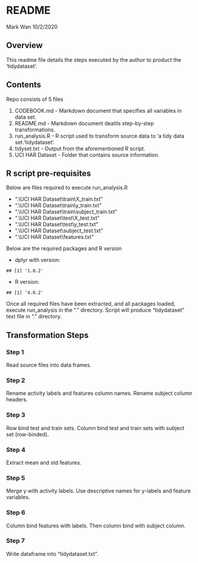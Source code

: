 README
================
Mark Wan
10/2/2020

## **Overview**

This readme file details the steps executed by the author to product the
‘tidydataset’.

## **Contents**

Repo consists of 5 files

1.  CODEBOOK.md - Markdown document that specifies all variables in data
    set.
2.  README.md - Markdown document deatils step-by-step transformations.
3.  run\_analysis.R - R script used to transform source data to ‘a tidy
    data set.’tidydataset’.
4.  tidyset.txt - Output from the aforementioned R script.
5.  UCI HAR Dataset - Folder that contains source information.

## **R script pre-requisites**

Below are files required to execute run\_analysis.R

  - “.\\UCI HAR Dataset\\train\\X\_train.txt”
  - “.\\UCI HAR Dataset\\train\\y\_train.txt”
  - “.\\UCI HAR Dataset\\train\\subject\_train.txt”
  - “.\\UCI HAR Dataset\\test\\X\_test.txt”
  - “.\\UCI HAR Dataset\\test\\y\_test.txt”
  - “.\\UCI HAR Dataset\\subject\_test.txt”
  - “.\\UCI HAR Dataset\\features.txt”

Below are the required packages and R version

  - dplyr with version:

<!-- end list -->

    ## [1] '1.0.2'

  - R version:

<!-- end list -->

    ## [1] '4.0.2'

Once all required files have been extracted, and all packages loaded,
execute run\_analysis in the “.” directory. Script will produce
“tidydataset” text file in “.” directory.

## **Transformation Steps**

### Step 1

Read source files into data frames.

### Step 2

Rename activity labels and features column names. Rename subject column
headers.

### Step 3

Row bind test and train sets. Column bind test and train sets with
subject set (row-binded).

### Step 4

Extract mean and std features.

### Step 5

Merge y with activity labels. Use descriptive names for y-labels and
feature variables.

### Step 6

Column bind features with labels. Then column bind with subject column.

### Step 7

Write dataframe into “tidydataset.txt”.

